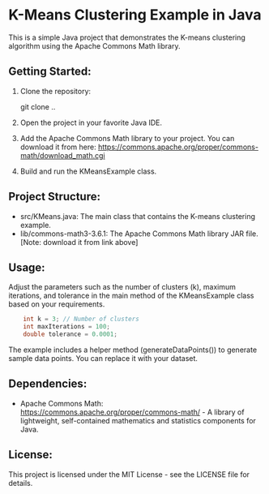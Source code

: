 # K-Means Clustering Example in Java

This is a simple Java project that demonstrates the K-means clustering algorithm using the Apache Commons Math library.

## Getting Started:

1. Clone the repository:

   git clone ..

2. Open the project in your favorite Java IDE.

3. Add the Apache Commons Math library to your project. You can download it from here: https://commons.apache.org/proper/commons-math/download_math.cgi

4. Build and run the KMeansExample class.

## Project Structure:

- src/KMeans.java: The main class that contains the K-means clustering example.
- lib/commons-math3-3.6.1: The Apache Commons Math library JAR file.[Note: download it from link above]

## Usage:

Adjust the parameters such as the number of clusters (k), maximum iterations, and tolerance in the main method of the KMeansExample class based on your requirements.

```java
    int k = 3; // Number of clusters
    int maxIterations = 100;
    double tolerance = 0.0001;
```
The example includes a helper method (generateDataPoints()) to generate sample data points. You can replace it with your dataset.

## Dependencies:

- Apache Commons Math: https://commons.apache.org/proper/commons-math/ - A library of lightweight, self-contained mathematics and statistics components for Java.

## License:

This project is licensed under the MIT License - see the LICENSE file for details.
